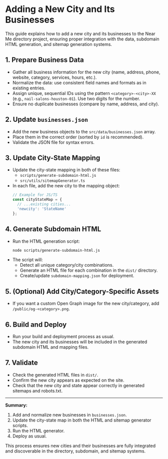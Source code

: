 # Adding a New City and Its Businesses

This guide explains how to add a new city and its businesses to the Near Me directory project, ensuring proper integration with the data, subdomain HTML generation, and sitemap generation systems.

## 1. Prepare Business Data
- Gather all business information for the new city (name, address, phone, website, category, services, hours, etc.).
- Normalize the data: use consistent field names and formats as in existing entries.
- Assign unique, sequential IDs using the pattern `<category>-<city>-XX` (e.g., `nail-salons-houston-01`). Use two digits for the number.
- Ensure no duplicate businesses (compare by name, address, and city).

## 2. Update `businesses.json`
- Add the new business objects to the `src/data/businesses.json` array.
- Place them in the correct order (sorted by `id` is recommended).
- Validate the JSON file for syntax errors.

## 3. Update City-State Mapping
- Update the city-state mapping in both of these files:
  - `scripts/generate-subdomain-html.js`
  - `src/utils/sitemapGenerator.ts`
- In each file, add the new city to the mapping object:
  ```js
  // Example for JS/TS
  const cityStateMap = {
    // ...existing cities...
    'newcity': 'StateName'
  };
  ```

## 4. Generate Subdomain HTML
- Run the HTML generation script:
  ```sh
  node scripts/generate-subdomain-html.js
  ```
- The script will:
  - Detect all unique category/city combinations.
  - Generate an HTML file for each combination in the `dist/` directory.
  - Create/update `subdomain-mapping.json` for deployment.

## 5. (Optional) Add City/Category-Specific Assets
- If you want a custom Open Graph image for the new city/category, add `/public/og-<category>.png`.

## 6. Build and Deploy
- Run your build and deployment process as usual.
- The new city and its businesses will be included in the generated subdomain HTML and mapping files.

## 7. Validate
- Check the generated HTML files in `dist/`.
- Confirm the new city appears as expected on the site.
- Check that the new city and state appear correctly in generated sitemaps and robots.txt.

---

**Summary:**
1. Add and normalize new businesses in `businesses.json`.
2. Update the city-state map in both the HTML and sitemap generator scripts.
3. Run the HTML generator.
4. Deploy as usual.

This process ensures new cities and their businesses are fully integrated and discoverable in the directory, subdomain, and sitemap systems.
